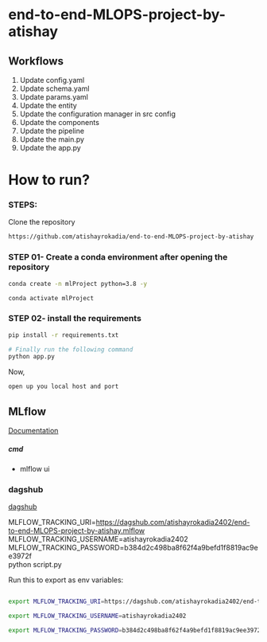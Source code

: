 # end-to-end-MLOPS-project-by-atishay

## Workflows

1. Update config.yaml
2. Update schema.yaml
3. Update params.yaml
4. Update the entity
5. Update the configuration manager in src config
6. Update the components
7. Update the pipeline 
8. Update the main.py
9. Update the app.py



# How to run?
### STEPS:

Clone the repository

```bash
https://github.com/atishayrokadia/end-to-end-MLOPS-project-by-atishay
```
### STEP 01- Create a conda environment after opening the repository

```bash
conda create -n mlProject python=3.8 -y
```

```bash
conda activate mlProject
```


### STEP 02- install the requirements
```bash
pip install -r requirements.txt
```


```bash
# Finally run the following command
python app.py
```

Now,
```bash
open up you local host and port
```



## MLflow

[Documentation](https://mlflow.org/docs/latest/index.html)


##### cmd
- mlflow ui

### dagshub
[dagshub](https://dagshub.com/)

MLFLOW_TRACKING_URI=https://dagshub.com/atishayrokadia2402/end-to-end-MLOPS-project-by-atishay.mlflow \
MLFLOW_TRACKING_USERNAME=atishayrokadia2402 \
MLFLOW_TRACKING_PASSWORD=b384d2c498ba8f62f4a9befd1f8819ac9ee3972f \
python script.py

Run this to export as env variables:

```bash

export MLFLOW_TRACKING_URI=https://dagshub.com/atishayrokadia2402/end-to-end-MLOPS-project-by-atishay.mlflow

export MLFLOW_TRACKING_USERNAME=atishayrokadia2402 

export MLFLOW_TRACKING_PASSWORD=b384d2c498ba8f62f4a9befd1f8819ac9ee3972f

```
